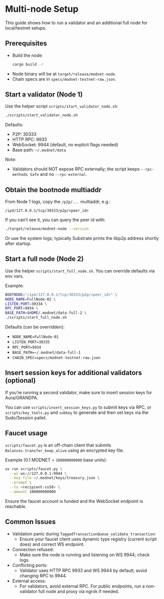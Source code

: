 # Multi-node Setup

This guide shows how to run a validator and an additional full node for local/testnet setups.

## Prerequisites

- Build the node:
  ```bash
  cargo build -r
  ```
- Node binary will be at `target/release/modnet-node`.
- Chain specs are in `specs/modnet-testnet-raw.json`.

## Start a validator (Node 1)

Use the helper script `scripts/start_validator_node.sh`:

```bash
./scripts/start_validator_node.sh
```

Defaults:
- P2P: 30333
- HTTP RPC: 9933
- WebSocket: 9944 (default, no explicit flags needed)
- Base path: `~/.modnet/data`

Note:
- Validators should NOT expose RPC externally; the script keeps `--rpc-methods Safe` and no `--rpc-external`.

## Obtain the bootnode multiaddr

From Node 1 logs, copy the `/p2p/...` multiaddr, e.g.:

```
/ip4/127.0.0.1/tcp/30333/p2p/<peer_id>
```

If you can’t see it, you can query the peer id with:

```bash
./target/release/modnet-node --version
```

Or use the system logs; typically Substrate prints the libp2p address shortly after startup.

## Start a full node (Node 2)

Use the helper `scripts/start_full_node.sh`. You can override defaults via env vars.

Example:
```bash
BOOTNODE="/ip4/127.0.0.1/tcp/30333/p2p/<peer_id>" \
NODE_NAME=FullNode-02 \
LISTEN_PORT=30334 \
RPC_PORT=9934 \
BASE_PATH=$HOME/.modnet/data-full-2 \
./scripts/start_full_node.sh
```

Defaults (can be overridden):
- `NODE_NAME=FullNode-01`
- `LISTEN_PORT=30335`
- `RPC_PORT=9934`
- `BASE_PATH=~/.modnet/data-full-1`
- `CHAIN_SPEC=specs/modnet-testnet-raw.json`

## Insert session keys for additional validators (optional)

If you’re running a second validator, make sure to insert session keys for Aura/GRANDPA.

You can use `scripts/insert_session_keys.py` to submit keys via RPC, or `scripts/key_tools.py` and `subkey` to generate and then set keys via the Sudo/Session pallet.

## Faucet usage

`scripts/faucet.py` is an off-chain client that submits `Balances.transfer_keep_alive` using an encrypted key file.

Example (0.1 MODNET = `100000000000` base units):
```bash
uv run scripts/faucet.py \
  --ws ws://127.0.0.1:9944 \
  --key-file ~/.modnet/keys/treasury.json \
  --prompt \
  --to <recipient-ss58> \
  --amount 100000000000
```

Ensure the faucet account is funded and the WebSocket endpoint is reachable.

## Common Issues

- Validation panic during `TaggedTransactionQueue_validate_transaction`:
  - Ensure your faucet client uses dynamic type registry (current script does) and correct WS endpoint.
- Connection refused:
  - Make sure the node is running and listening on WS 9944; check logs.
- Conflicting ports:
  - Validator uses HTTP RPC 9933 and WS 9944 by default; avoid changing RPC to 9944.
- External access:
  - For validators, avoid external RPC. For public endpoints, run a non-validator full node and proxy via ngrok if needed.
